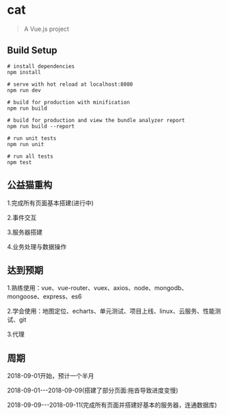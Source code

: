 # cat

> A Vue.js project

## Build Setup

```
# install dependencies
npm install

# serve with hot reload at localhost:8080
npm run dev

# build for production with minification
npm run build

# build for production and view the bundle analyzer report
npm run build --report

# run unit tests
npm run unit

# run all tests
npm test

```

## 公益猫重构

1.完成所有页面基本搭建(进行中)

2.事件交互

3.服务器搭建

4.业务处理与数据操作

## 达到预期

1.熟练使用：vue、vue-router、vuex、axios、node、mongodb、mongoose、express、es6

2.学会使用：地图定位、echarts、单元测试、项目上线、linux、云服务、性能测试、git

3.代理

## 周期

2018-09-01开始，预计一个半月

2018-09-01---2018-09-09(搭建了部分页面:拖沓导致进度变慢)

2018-09-09---2018-09-11(完成所有页面并搭建好基本的服务器，连通数据库)
